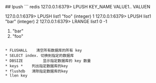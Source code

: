 <head><meta charset="UTF-8"></head>
## lpush
```
redis 127.0.0.1:6379> LPUSH KEY_NAME VALUE1.. VALUEN

127.0.0.1:6379> LPUSH list1 "foo"
(integer) 1
127.0.0.1:6379> LPUSH list1 "bar"
(integer) 2
127.0.0.1:6379> LRANGE list1 0 -1
1) "bar"
2) "foo"
```

* FLUSHALL    清空所有数据库的所有 key
* SELECT index. 切换到指定的数据库
* DBSIZE         显示指定数据库的 key 数量
* keys *    列出指定数据库的key
* flushdb   清除指定数据库的key
* llen key






